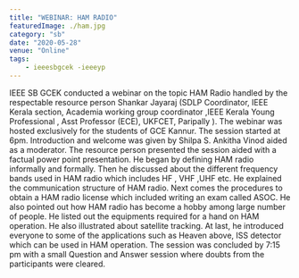 ```yaml
---
title: "WEBINAR: HAM RADIO"
featuredImage: ./ham.jpg
category: "sb"
date: "2020-05-28"
venue: "Online"
tags:
    - ieeesbgcek -ieeeyp
---
```

IEEE SB GCEK conducted a webinar on the topic HAM Radio handled by the respectable resource person Shankar Jayaraj (SDLP Coordinator, IEEE Kerala section, Academia working group coordinator ,IEEE Kerala Young Professional , Asst Professor (ECE), UKFCET, Paripally ).
The webinar was hosted exclusively for the students of GCE Kannur. The session started at 6pm. Introduction and welcome was given by Shilpa S. Ankitha Vinod aided as a moderator.
The resource person presented the session aided with a factual power point presentation. He began by defining HAM radio informally and formally. Then he discussed about the different frequency bands used in HAM radio which includes HF , VHF ,UHF etc. He explained the communication structure of HAM radio. Next comes the procedures to obtain a HAM radio license which included writing an exam called ASOC. He also pointed out how HAM radio has become a hobby among large number of people. He listed out the equipments required for a hand on HAM operation. He also illustrated about satellite tracking. At last, he introduced everyone to some of the applications such as Heaven above, ISS detector which can be used in HAM operation.
 The session was concluded by 7:15 pm with a small Question and Answer session where doubts from the participants were cleared.
